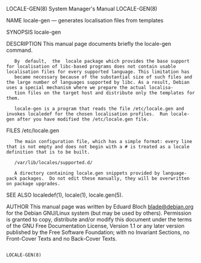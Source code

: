 LOCALE-GEN(8)                                                                              System Manager's Manual                                                                              LOCALE-GEN(8)

NAME
       locale-gen — generates localisation files from templates

SYNOPSIS
       locale-gen

DESCRIPTION
       This manual page documents briefly the locale-gen command.

       By  default,  the  locale package which provides the base support for localisation of libc-based programs does not contain usable localisation files for every supported language. This limitation has
       became necessary because of the substantial size of such files and the large number of languages supported by libc. As a result, Debian uses a special mechanism where we prepare the actual localisa‐
       tion files on the target host and distribute only the templates for them.

       locale-gen is a program that reads the file /etc/locale.gen and invokes localedef for the chosen localisation profiles.  Run locale-gen after you have modified the /etc/locale.gen file.

FILES
       /etc/locale.gen

       The main configuration file, which has a simple format: every line that is not empty and does not begin with a # is treated as a locale definition that is to be built.

       /var/lib/locales/supported.d/

       A directory containing locale.gen snippets provided by language-pack packages.  Do not edit these manually, they will be overwritten on package upgrades.

SEE ALSO
       localedef(1), locale(1), locale.gen(5).

AUTHOR
       This  manual  page  was written by Eduard Bloch <blade@debian.org> for the Debian GNU/Linux system (but may be used by others).  Permission is granted to copy, distribute and/or modify this document
       under the terms of the GNU Free Documentation License, Version 1.1 or any later version published by the Free Software Foundation; with no Invariant Sections, no Front-Cover Texts and no  Back-Cover
       Texts.

                                                                                                                                                                                                LOCALE-GEN(8)
